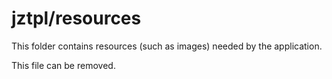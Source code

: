 # jztpl/resources

This folder contains resources (such as images) needed by the application. 

This file can be removed.
